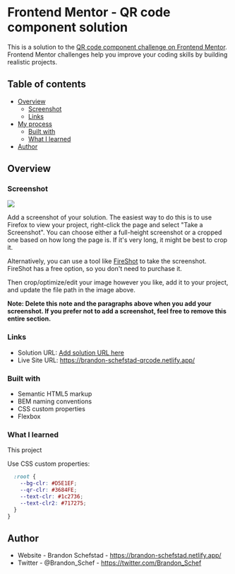 # Frontend Mentor - QR code component solution

This is a solution to the [QR code component challenge on Frontend Mentor](https://www.frontendmentor.io/challenges/qr-code-component-iux_sIO_H). Frontend Mentor challenges help you improve your coding skills by building realistic projects. 

## Table of contents

- [Overview](#overview)
  - [Screenshot](#screenshot)
  - [Links](#links)
- [My process](#my-process)
  - [Built with](#built-with)
  - [What I learned](#what-i-learned)
- [Author](#author)

## Overview

### Screenshot

![](./screenshot.jpg)

Add a screenshot of your solution. The easiest way to do this is to use Firefox to view your project, right-click the page and select "Take a Screenshot". You can choose either a full-height screenshot or a cropped one based on how long the page is. If it's very long, it might be best to crop it.

Alternatively, you can use a tool like [FireShot](https://getfireshot.com/) to take the screenshot. FireShot has a free option, so you don't need to purchase it. 

Then crop/optimize/edit your image however you like, add it to your project, and update the file path in the image above.

**Note: Delete this note and the paragraphs above when you add your screenshot. If you prefer not to add a screenshot, feel free to remove this entire section.**

### Links

- Solution URL: [Add solution URL here](https://your-solution-url.com)
- Live Site URL: https://brandon-schefstad-qrcode.netlify.app/


### Built with

- Semantic HTML5 markup
- BEM naming conventions
- CSS custom properties
- Flexbox


### What I learned
This project

Use CSS custom properties:
```css
  :root {
    --bg-clr: #D5E1EF;
    --qr-clr: #3684FE;
    --text-clr: #1c2736;
    --text-clr2: #717275;
  }
}
```

## Author

- Website - Brandon Schefstad - https://brandon-schefstad.netlify.app/
- Twitter - @Brandon_Schef - https://twitter.com/Brandon_Schef


